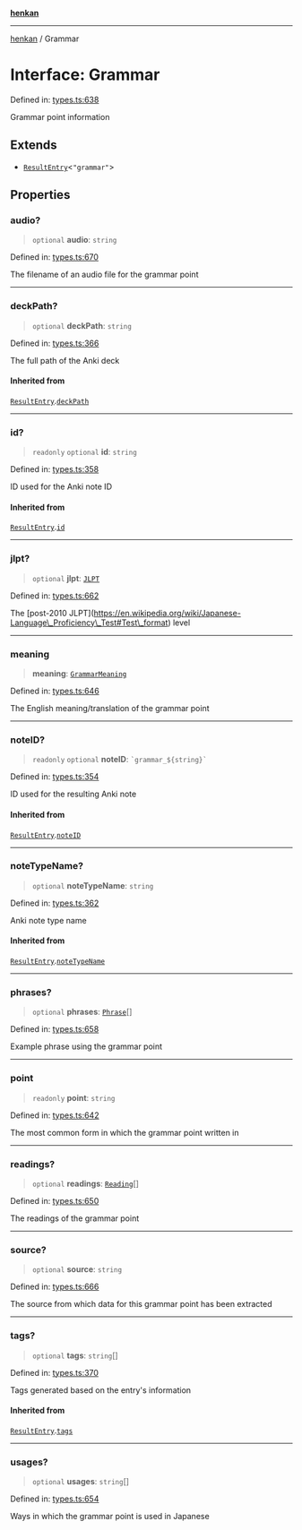 [**henkan**](../README.md)

***

[henkan](../README.md) / Grammar

# Interface: Grammar

Defined in: [types.ts:638](https://github.com/Ronokof/Henkan/blob/98f666aefeafaf05969bb220cc1183df13aaacbd/src/types.ts#L638)

Grammar point information

## Extends

- [`ResultEntry`](ResultEntry.md)\<`"grammar"`\>

## Properties

### audio?

> `optional` **audio**: `string`

Defined in: [types.ts:670](https://github.com/Ronokof/Henkan/blob/98f666aefeafaf05969bb220cc1183df13aaacbd/src/types.ts#L670)

The filename of an audio file for the grammar point

***

### deckPath?

> `optional` **deckPath**: `string`

Defined in: [types.ts:366](https://github.com/Ronokof/Henkan/blob/98f666aefeafaf05969bb220cc1183df13aaacbd/src/types.ts#L366)

The full path of the Anki deck

#### Inherited from

[`ResultEntry`](ResultEntry.md).[`deckPath`](ResultEntry.md#deckpath)

***

### id?

> `readonly` `optional` **id**: `string`

Defined in: [types.ts:358](https://github.com/Ronokof/Henkan/blob/98f666aefeafaf05969bb220cc1183df13aaacbd/src/types.ts#L358)

ID used for the Anki note ID

#### Inherited from

[`ResultEntry`](ResultEntry.md).[`id`](ResultEntry.md#id)

***

### jlpt?

> `optional` **jlpt**: [`JLPT`](../type-aliases/JLPT.md)

Defined in: [types.ts:662](https://github.com/Ronokof/Henkan/blob/98f666aefeafaf05969bb220cc1183df13aaacbd/src/types.ts#L662)

The \[post-2010 JLPT\](https://en.wikipedia.org/wiki/Japanese-Language\_Proficiency\_Test#Test\_format) level

***

### meaning

> **meaning**: [`GrammarMeaning`](GrammarMeaning.md)

Defined in: [types.ts:646](https://github.com/Ronokof/Henkan/blob/98f666aefeafaf05969bb220cc1183df13aaacbd/src/types.ts#L646)

The English meaning/translation of the grammar point

***

### noteID?

> `readonly` `optional` **noteID**: `` `grammar_${string}` ``

Defined in: [types.ts:354](https://github.com/Ronokof/Henkan/blob/98f666aefeafaf05969bb220cc1183df13aaacbd/src/types.ts#L354)

ID used for the resulting Anki note

#### Inherited from

[`ResultEntry`](ResultEntry.md).[`noteID`](ResultEntry.md#noteid)

***

### noteTypeName?

> `optional` **noteTypeName**: `string`

Defined in: [types.ts:362](https://github.com/Ronokof/Henkan/blob/98f666aefeafaf05969bb220cc1183df13aaacbd/src/types.ts#L362)

Anki note type name

#### Inherited from

[`ResultEntry`](ResultEntry.md).[`noteTypeName`](ResultEntry.md#notetypename)

***

### phrases?

> `optional` **phrases**: [`Phrase`](Phrase.md)[]

Defined in: [types.ts:658](https://github.com/Ronokof/Henkan/blob/98f666aefeafaf05969bb220cc1183df13aaacbd/src/types.ts#L658)

Example phrase using the grammar point

***

### point

> `readonly` **point**: `string`

Defined in: [types.ts:642](https://github.com/Ronokof/Henkan/blob/98f666aefeafaf05969bb220cc1183df13aaacbd/src/types.ts#L642)

The most common form in which the grammar point written in

***

### readings?

> `optional` **readings**: [`Reading`](Reading.md)[]

Defined in: [types.ts:650](https://github.com/Ronokof/Henkan/blob/98f666aefeafaf05969bb220cc1183df13aaacbd/src/types.ts#L650)

The readings of the grammar point

***

### source?

> `optional` **source**: `string`

Defined in: [types.ts:666](https://github.com/Ronokof/Henkan/blob/98f666aefeafaf05969bb220cc1183df13aaacbd/src/types.ts#L666)

The source from which data for this grammar point has been extracted

***

### tags?

> `optional` **tags**: `string`[]

Defined in: [types.ts:370](https://github.com/Ronokof/Henkan/blob/98f666aefeafaf05969bb220cc1183df13aaacbd/src/types.ts#L370)

Tags generated based on the entry's information

#### Inherited from

[`ResultEntry`](ResultEntry.md).[`tags`](ResultEntry.md#tags)

***

### usages?

> `optional` **usages**: `string`[]

Defined in: [types.ts:654](https://github.com/Ronokof/Henkan/blob/98f666aefeafaf05969bb220cc1183df13aaacbd/src/types.ts#L654)

Ways in which the grammar point is used in Japanese
